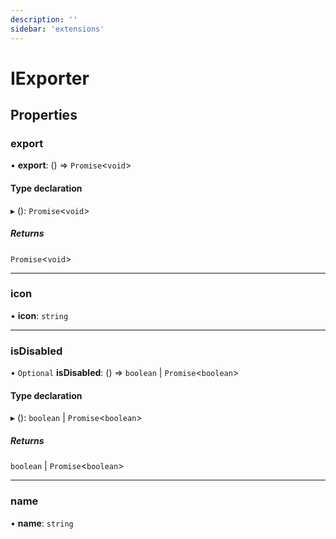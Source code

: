 ```yaml
---
description: ''
sidebar: 'extensions'
---
```


# IExporter

## Properties

### export

• **export**: () => `Promise`<`void`\>

#### Type declaration

▸ (): `Promise`<`void`\>

##### Returns

`Promise`<`void`\>

___

### icon

• **icon**: `string`

___

### isDisabled

• `Optional` **isDisabled**: () => `boolean` \| `Promise`<`boolean`\>

#### Type declaration

▸ (): `boolean` \| `Promise`<`boolean`\>

##### Returns

`boolean` \| `Promise`<`boolean`\>

___

### name

• **name**: `string`
